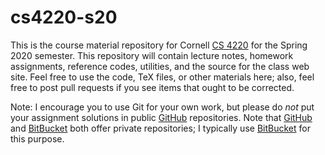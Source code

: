 # cs4220-s20

This is the course material repository for Cornell [CS 4220][cs4220]
for the Spring 2020 semester.  This repository will contain lecture
notes, homework assignments, reference codes, utilities, and the
source for the class web site.  Feel free to use the code, TeX files,
or other materials here; also, feel free to post pull requests if you
see items that ought to be corrected.

Note: I encourage you to use Git for your own work, but please do *not*
put your assignment solutions in public [GitHub][gh] repositories.
Note that [GitHub][gh] and [BitBucket][bb] both offer private repositories;
I typically use [BitBucket][bb] for this purpose.

[cs4220]: https://www.cs.cornell.edu/courses/cs4220/2020sp/
[gh]: http://github.com/
[bb]: https://bitbucket.org
